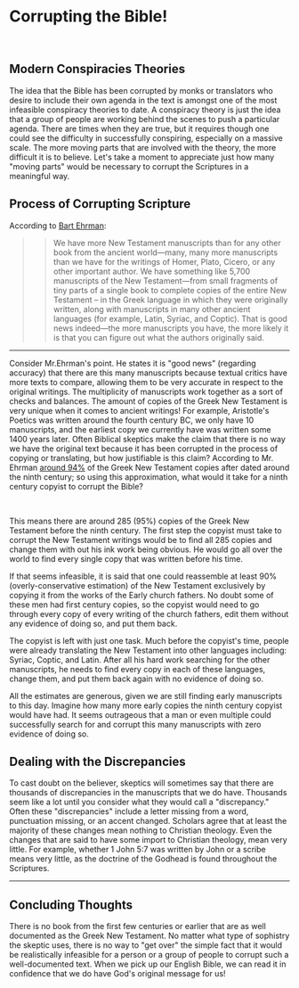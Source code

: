 # Corrupting the Bible!

<br/>

## Modern Conspiracies Theories

The idea that the Bible has been corrupted by monks or translators who desire to include their own agenda in the text is amongst one of the most infeasible conspiracy theories to date. A conspiracy theory is just the idea that a group of people are working behind the scenes to push a particular agenda. There are times when they are true, but it requires though one could see the difficulty in successfully conspiring, especially on a massive scale. The more moving parts that are involved with the theory, the more difficult it is to believe. Let's take a moment to appreciate just how many "moving parts" would be necessary to corrupt the Scriptures in a meaningful way.

## Process of Corrupting Scripture

According to [Bart
Ehrman](https://ehrmanblog.org/new-testament-manuscripts-good-news-and-bad-news-2/):
>> We have more New Testament manuscripts than for any other book from the ancient
world—many, many more manuscripts than we have for the writings of Homer, Plato, Cicero, or any
other important author. We have something like 5,700 manuscripts of the New Testament—from
small fragments of tiny parts of a single book to complete copies of the entire New Testament –
in the Greek language in which they were originally written, along with manuscripts in
many other ancient languages (for example, Latin, Syriac, and Coptic).  That is good news
indeed—the more manuscripts you have, the more likely it is that you can figure out what the
authors originally said.

---

Consider Mr.Ehrman's point. He states it is "good news" (regarding accuracy) that there are this many manuscripts because textual critics have more texts to compare, allowing them to be very accurate in respect to the original writings. The multiplicity of manuscripts work together as a sort of checks and balances. The amount of copies of the Greek New Testament is very unique when it comes to ancient writings! For example, Aristotle's Poetics was written around the fourth century BC, we only have 10 manuscripts, and the earliest copy we currently have was written some 1400 years later. Often Biblical skeptics make the claim that there is no way we have the original text because it has been corrupted in the process of copying or translating,  but how justifiable is this claim?
According to Mr. Ehrman [around 94%](https://ehrmanblog.org/do-most-manuscripts-have-the-original-text/) of the Greek New Testament copies after dated around the ninth century; so using this approximation,  what would it take for a ninth century copyist to corrupt the Bible? 

<br/>

This means there are around 285 (95%) copies of the Greek New Testament before the ninth century. The first step the copyist must take to corrupt the New Testament writings would be to find all 285 copies and change them with out his ink work being obvious. He would go all over the world to find every single copy that was written before his time. 

If that seems infeasible, it is said that one could reassemble at least 90% (overly-conservative estimation) of the New Testament exclusively by copying it from the works of the Early church fathers. No doubt some of these men had first century copies, so the copyist would need to go through every copy of every writing of the church fathers, edit them without any evidence of doing so, and put them back. 

The copyist is left with just one task. Much before the copyist's time, people were already translating the New Testament into other languages including: Syriac, Coptic, and Latin. After all his hard work searching for the other manuscripts, he needs to find every copy in each of these languages, change them, and put them back again with no evidence of doing so.

All the estimates are generous, given we are still finding early manuscripts to this day. Imagine how many more early copies the ninth century copyist would have had. It seems outrageous that a man or even multiple could successfully search for and corrupt this many manuscripts with zero evidence of doing so. 

## Dealing with the Discrepancies

To cast doubt on the believer, skeptics will sometimes say that there are thousands of discrepancies in the manuscripts that we do have. Thousands seem like a lot until you consider what they would call a "discrepancy." Often these "discrepancies" include a letter missing from a word, punctuation missing, or an accent changed. Scholars agree that at least the majority of these changes mean nothing to Christian theology. Even the changes that are said to have some import to Christian theology, mean very little. For example, whether 1 John 5:7 was written by John or a scribe means very little,  as the doctrine of the Godhead is found throughout the Scriptures.

---

## Concluding Thoughts

There is no book from the first few centuries or earlier that are as well documented as the Greek New Testament. No matter what type of sophistry the skeptic uses, there is no way to "get over" the simple fact that it would be realistically infeasible for a person or a group of people to corrupt such a well-documented text. When we pick up our English Bible, we can read it in confidence that we do have God's original message for us!




